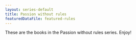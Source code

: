 ```yaml
---
layout: series-default
title: Passion without rules
featuredDataFile: featured-rules
---
```

These are the books in the Passion without rules series. Enjoy!